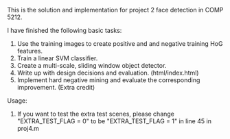 This is the solution and implementation for project 2 face detection in COMP 5212.


I have finished the following basic tasks:
1) Use the training images to create positive and and negative training HoG features.
2) Train a linear SVM classifier.
3) Create a multi-scale, sliding window object detector.
4) Write up with design decisions and evaluation. (html/index.html)
5) Implement hard negative mining and evaluate the corresponding improvement. (Extra credit)

Usage:
1) If you want to test the extra test scenes, please change "EXTRA_TEST_FLAG = 0" to be "EXTRA_TEST_FLAG = 1" in line 45 in proj4.m
